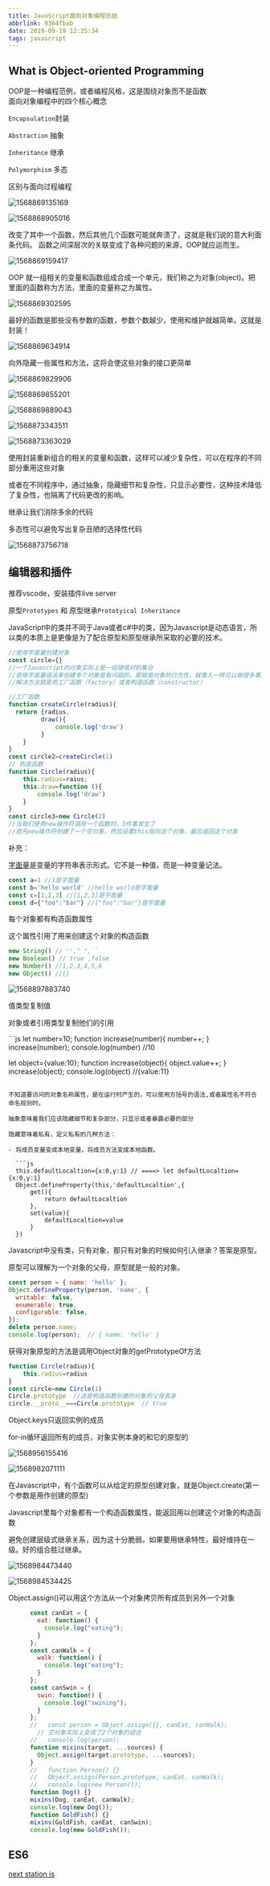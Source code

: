 ```yaml
---
title: JavaScript面向对象编程总结
abbrlink: 9364fbab
date: 2019-09-19 12:35:34
tags: javascript
---
```


## What is Object-oriented Programming

<div class="note info">OOP是一种编程范例，或者编程风格，这是围绕对象而不是函数</div>
面向对象编程中的四个核心概念

`Encapsulation`封装

`Abstraction` 抽象

`Inheritance` 继承

`Polymorphism` 多态

区别与面向过程编程

<!-- more-->

![1568869135169](JavaScript%E9%9D%A2%E5%90%91%E5%AF%B9%E8%B1%A1%E7%BC%96%E7%A8%8B%E6%80%BB%E7%BB%93/1568869135169.png)

![1568868905016](JavaScript%E9%9D%A2%E5%90%91%E5%AF%B9%E8%B1%A1%E7%BC%96%E7%A8%8B%E6%80%BB%E7%BB%93/1568868905016.png)

<div class="note danger">改变了其中一个函数，然后其他几个函数可能就奔溃了，这就是我们说的意大利面条代码。
函数之间深层次的关联变成了各种问题的来源，OOP就应运而生。</div>

![1568869159417](JavaScript%E9%9D%A2%E5%90%91%E5%AF%B9%E8%B1%A1%E7%BC%96%E7%A8%8B%E6%80%BB%E7%BB%93/1568869159417.png)

OOP 就一组相关的变量和函数组成合成一个单元，我们称之为对象(object)。把里面的函数称为方法，里面的变量称之为属性。

![1568869302595](JavaScript%E9%9D%A2%E5%90%91%E5%AF%B9%E8%B1%A1%E7%BC%96%E7%A8%8B%E6%80%BB%E7%BB%93/1568869302595.png)

最好的函数是那些没有参数的函数，参数个数越少，使用和维护就越简单。这就是封装！

![1568869634914](JavaScript%E9%9D%A2%E5%90%91%E5%AF%B9%E8%B1%A1%E7%BC%96%E7%A8%8B%E6%80%BB%E7%BB%93/1568869634914.png)

向外隐藏一些属性和方法，这将会使这些对象的接口更简单

![1568869829906](JavaScript%E9%9D%A2%E5%90%91%E5%AF%B9%E8%B1%A1%E7%BC%96%E7%A8%8B%E6%80%BB%E7%BB%93/1568869829906.png)

![1568869855201](JavaScript%E9%9D%A2%E5%90%91%E5%AF%B9%E8%B1%A1%E7%BC%96%E7%A8%8B%E6%80%BB%E7%BB%93/1568869855201.png)

![1568869889043](JavaScript%E9%9D%A2%E5%90%91%E5%AF%B9%E8%B1%A1%E7%BC%96%E7%A8%8B%E6%80%BB%E7%BB%93/1568869889043.png)

![1568873343511](JavaScript%E9%9D%A2%E5%90%91%E5%AF%B9%E8%B1%A1%E7%BC%96%E7%A8%8B%E6%80%BB%E7%BB%93/1568873343511.png)

![1568873363029](JavaScript%E9%9D%A2%E5%90%91%E5%AF%B9%E8%B1%A1%E7%BC%96%E7%A8%8B%E6%80%BB%E7%BB%93/1568873363029.png)

使用封装重新组合的相关的变量和函数，这样可以减少复杂性，可以在程序的不同部分重用这些对象

或者在不同程序中，通过抽象，隐藏细节和复杂性，只显示必要性，这种技术降低了复杂性，也隔离了代码更改的影响。

继承让我们消除多余的代码

多态性可以避免写出复杂丑陋的选择性代码

![1568873756718](JavaScript%E9%9D%A2%E5%90%91%E5%AF%B9%E8%B1%A1%E7%BC%96%E7%A8%8B%E6%80%BB%E7%BB%93/1568873756718.png)

## 编辑器和插件

推荐vscode，安装插件live server

原型`Prototypes` 和 原型继承`Prototyical Inheritance`

JavaScript中的类并不同于Java或者c#中的类，因为Javascript是动态语言，所以类的本质上是更像是为了配合原型和原型继承所采取的必要的技术。

```javascript
//使用字面量创建对象
const circle={} 
//一个Javascript的对象实际上是一组键值对的集合
//使用字面量语法来创建多个对象是有问题的，那就是对象的行为性，就像人一样可以做很多事就叫做行为性。
//解决方法就是用工厂函数（factory）或者构造函数（constructor）

//工厂函数
function createCircle(radius){
  return {radius,
         draw(){
             console.log('draw')
         }
    }
}
const circle2=createCircle(1)
// 构造函数
function Circle(radius){
    this.radius=raius;
    this.draw=function (){
        console.log('draw')
    }
}
const circle3=new Circle(2)
//当我们使用new操作符调用一个函数时，3件事发生了
//首先new操作符创建了一个空对象，然后设置this指向这个对象，最后返回这个对象
```

补充：

[字面量](https://www.baidu.com/s?wd=字面量&tn=SE_PcZhidaonwhc_ngpagmjz&rsv_dl=gh_pc_zhidao)是变量的字符串表示形式。它不是一种值，而是一种变量记法。

```javascript
const a=1 //1是字面量
const b='hello world' //hello world是字面量
const c=[1,2,3] //[1,2,3]是字面量
const d={"foo":"bar"} //{"foo":"bar"}是字面量
```

每个对象都有构造函数属性

这个属性引用了用来创建这个对象的构造函数

```javascript
new String() // ''," ",``
new Boolean() // true ,false
new Number() //1,2,3,4,5,6
new Object() //{}
```

![1568897883740](JavaScript%E9%9D%A2%E5%90%91%E5%AF%B9%E8%B1%A1%E7%BC%96%E7%A8%8B%E6%80%BB%E7%BB%93/1568897883740.png)

<div class="note info"><p>值类型复制值</p><p>对象或者引用类型复制他们的引用</p></div>
```js
let number=10;
function increase(number){
    number++;
}
increase(number);
console.log(number) //10

let object={value:10};
function increase(object){
    object.value++;
}
increase(object);
console.log(object) //{value:11}
```

不知道要访问的对象名称属性，是在运行时产生的，可以使用方括号的语法,或者属性名不符合命名规则时。

抽象意味着我们应该隐藏细节和复杂部分，只显示或者暴露必要的部分

隐藏意味着私有，定义私有的几种方法：

- 将成员变量变成本地变量，将成员方法变成本地函数。

  ```js
  this.defaultLocaltion={x:0,y:1} // ====> let defaultLocaltion={x:0,y:1}
  Object.defineProperty(this,'defaultLocaltion',{
      get(){
          return defaultLocaltion
      },
      set(value){
          defaultLocaltion=value
      }
  })
  ```


Javascript中没有类，只有对象，那只有对象的时候如何引入继承？答案是原型。

原型可以理解为一个对象的父母，原型就是一般的对象。

```javascript
const person = { name: 'hello' };
Object.defineProperty(person, 'name', {
  writable: false,
  enumerable: true,
  configurable: false,
});
delete person.name;
console.log(person);  // { name: 'hello' }

```

获得对象原型的方法是调用Object对象的getPrototypeOf方法

```js
function Circle(radius){
	this.radius=radius
}
const circle=new Circle(1)
Circle.prototype  //这是构造函数创建的对象的父母真身
circle.__proto__===Circle.prototype  // true
```

Object.keys只返回实例的成员

for-in循环返回所有的成员，对象实例本身的和它的原型的

![1568956155416](JavaScript%E9%9D%A2%E5%90%91%E5%AF%B9%E8%B1%A1%E7%BC%96%E7%A8%8B%E6%80%BB%E7%BB%93/1568956155416.png)



![1568982071111](JavaScript%E9%9D%A2%E5%90%91%E5%AF%B9%E8%B1%A1%E7%BC%96%E7%A8%8B%E6%80%BB%E7%BB%93/1568982071111.png)

在Javascript中，有个函数可以从给定的原型创建对象，就是Object.create(第一个参数是用作创建的原型)



Javascript里每个对象都有一个构造函数属性，能返回用以创建这个对象的构造函数

避免创建层级式继承关系，因为这十分脆弱。如果要用继承特性，最好维持在一级。好的组合胜过继承。

![1568984473440](JavaScript%E9%9D%A2%E5%90%91%E5%AF%B9%E8%B1%A1%E7%BC%96%E7%A8%8B%E6%80%BB%E7%BB%93/1568984473440.png)

![1568984534425](JavaScript%E9%9D%A2%E5%90%91%E5%AF%B9%E8%B1%A1%E7%BC%96%E7%A8%8B%E6%80%BB%E7%BB%93/1568984534425.png)

<div class="note info">Object.assign()可以用这个方法从一个对象拷贝所有成员到另外一个对象</div>

```javascript
      const canEat = {
        eat: function() {
          console.log("eating");
        }
      };
      const canWalk = {
        walk: function() {
          console.log("eating");
        }
      };
      const canSwin = {
        swin: function() {
          console.log("swining");
        }
      };
      //   const person = Object.assign({}, canEat, canWalk);
		// 空对象实际上变成了2个对象的组合
      //   console.log(person);
      function mixins(target, ...sources) {
        Object.assign(target.prototype, ...sources);
      }
      //   function Person() {}
      //   Object.assign(Person.prototype, canEat, canWalk);
      //   console.log(new Person());
      function Dog() {}
      mixins(Dog, canEat, canWalk);
      console.log(new Dog());
      function GoldFish() {}
      mixins(GoldFish, canEat, canSwin);
      console.log(new GoldFish());
```

## ES6



[next station is](https://www.bilibili.com/video/av35179218/?p=40)